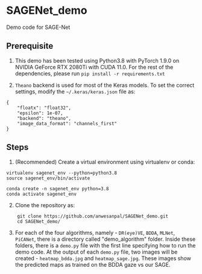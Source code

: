 # SAGENet_demo
Demo code for SAGE-Net

## Prerequisite

1. This demo has been tested using Python3.8 with PyTorch 1.9.0 on NVIDIA GeForce RTX 2080Ti with CUDA 11.0. For the rest of the dependencies, please run `pip install -r requirements.txt`

2. `Theano` backend is used for most of the Keras models. To set the correct settings, modify the `~/.keras/keras.json` file as:
```
{
    "floatx": "float32",
    "epsilon": 1e-07,
    "backend": "theano",
    "image_data_format": "channels_first"
}
```
## Steps

1. (Recommended) Create a virtual environment using virtualenv or conda:
```
virtualenv sagenet_env --python=python3.8
source sagenet_env/bin/activate
``` 

```
conda create -n sagenet_env python=3.8
conda activate sagenet_env
```

2. Clone the repository as:
```
    git clone https://github.com/anwesanpal/SAGENet_demo.git
    cd SAGENet_demo/
```

3. For each of the four algorithms, namely - `DR(eye)VE`, `BDDA`, `MLNet`, `PiCANet`, there is a directory called "demo_algorithm" folder. Inside these folders, there is a `demo.py` file with the first line specifying how to run the demo code. At the output of each `demo.py` file, two images will be created - `heatmap_bdda.jpg` and `heatmap_sage.jpg`. These images show the predicted maps as trained on the BDDA gaze vs our SAGE.